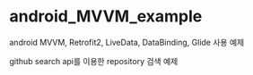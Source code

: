 # android_MVVM_example
android MVVM, Retrofit2, LiveData, DataBinding, Glide 사용 예제

github search api를 이용한 repository 검색 예제
